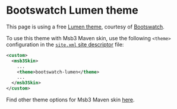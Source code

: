 # Bootswatch Lumen theme

This page is using a free [Lumen theme][bootswatch-theme], courtesy of
[Bootswatch][bootswatch].

To use this theme with Msb3 Maven skin, use the following `<theme>` configuration
in the [`site.xml` site descriptor][site-xml] file:
  
```xml
<custom>
  <msb3Skin>
    ...
    <theme>bootswatch-lumen</theme>
    ...
  </msb3Skin>
</custom>
```

Find other theme options for Msb3 Maven skin [here][msb3-themes].

[bootswatch-theme]: http://bootswatch.com/lumen/
[bootswatch]: http://bootswatch.com
[site-xml]: http://maven.apache.org/doxia/doxia-sitetools/doxia-decoration-model/decoration.html
[msb3-themes]: ../config.html#Themes
